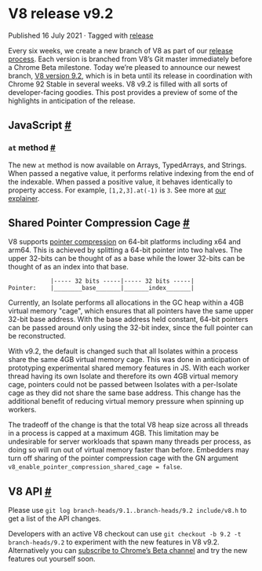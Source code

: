V8 release v9.2
===============

Published 16 July 2021 · Tagged with [release](/blog/tags/release)

Every six weeks, we create a new branch of V8 as part of our [release process](https://v8.dev/docs/release-process). Each version is branched from V8’s Git master immediately before a Chrome Beta milestone. Today we’re pleased to announce our newest branch, [V8 version 9.2](https://chromium.googlesource.com/v8/v8.git/+log/branch-heads/9.2), which is in beta until its release in coordination with Chrome 92 Stable in several weeks. V8 v9.2 is filled with all sorts of developer-facing goodies. This post provides a preview of some of the highlights in anticipation of the release.

JavaScript [#](#javascript)
---------------------------

### `at` method [#](#at-method)

The new `at` method is now available on Arrays, TypedArrays, and Strings. When passed a negative value, it performs relative indexing from the end of the indexable. When passed a positive value, it behaves identically to property access. For example, `[1,2,3].at(-1)` is `3`. See more at [our explainer](https://v8.dev/features/at-method).

Shared Pointer Compression Cage [#](#shared-pointer-compression-cage)
---------------------------------------------------------------------

V8 supports [pointer compression](https://v8.dev/blog/pointer-compression) on 64-bit platforms including x64 and arm64. This is achieved by splitting a 64-bit pointer into two halves. The upper 32-bits can be thought of as a base while the lower 32-bits can be thought of as an index into that base.

                |----- 32 bits -----|----- 32 bits -----|
    Pointer:    |________base_______|_______index_______|
    

Currently, an Isolate performs all allocations in the GC heap within a 4GB virtual memory "cage", which ensures that all pointers have the same upper 32-bit base address. With the base address held constant, 64-bit pointers can be passed around only using the 32-bit index, since the full pointer can be reconstructed.

With v9.2, the default is changed such that all Isolates within a process share the same 4GB virtual memory cage. This was done in anticipation of prototyping experimental shared memory features in JS. With each worker thread having its own Isolate and therefore its own 4GB virtual memory cage, pointers could not be passed between Isolates with a per-Isolate cage as they did not share the same base address. This change has the additional benefit of reducing virtual memory pressure when spinning up workers.

The tradeoff of the change is that the total V8 heap size across all threads in a process is capped at a maximum 4GB. This limitation may be undesirable for server workloads that spawn many threads per process, as doing so will run out of virtual memory faster than before. Embedders may turn off sharing of the pointer compression cage with the GN argument `v8_enable_pointer_compression_shared_cage = false`.

V8 API [#](#v8-api)
-------------------

Please use `git log branch-heads/9.1..branch-heads/9.2 include/v8.h` to get a list of the API changes.

Developers with an active V8 checkout can use `git checkout -b 9.2 -t branch-heads/9.2` to experiment with the new features in V8 v9.2. Alternatively you can [subscribe to Chrome’s Beta channel](https://www.google.com/chrome/browser/beta.html) and try the new features out yourself soon.